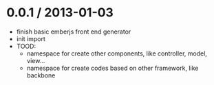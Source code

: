 
0\.0.1 / 2013-01-03 
==================

  * finish basic emberjs front end generator
  * init import
  * TOOD: 
    - namespace for create other components, like controller, model, view...
    - namespace for create codes based on other framework, like backbone
